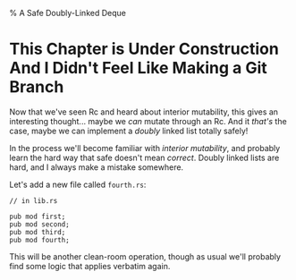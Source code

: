 % A Safe Doubly-Linked Deque

# This Chapter is Under Construction And I Didn't Feel Like Making a Git Branch

Now that we've seen Rc and heard about interior mutability, this gives an
interesting thought... maybe we *can* mutate through an Rc. And it *that's*
the case, maybe we can implement a *doubly* linked list totally safely!

In the process we'll become familiar with *interior mutability*, and probably
learn the hard way that safe doesn't mean *correct*. Doubly linked lists are
hard, and I always make a mistake somewhere.

Let's add a new file called `fourth.rs`:

```
// in lib.rs

pub mod first;
pub mod second;
pub mod third;
pub mod fourth;
```

This will be another clean-room operation, though as usual we'll probably find
some logic that applies verbatim again.

